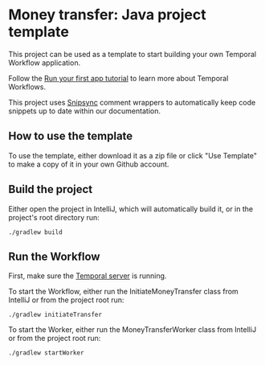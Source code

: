 # Money transfer: Java project template

This project can be used as a template to start building your own Temporal Workflow application.

Follow the [Run your first app tutorial](https://docs/temporal.io/docs/java-run-your-first-app) to learn more about Temporal Workflows.

This project uses [Snipsync](https://github.com/temporalio/snipsync) comment wrappers to automatically keep code snippets up to date within our documentation.

## How to use the template

To use the template, either download it as a zip file or click "Use Template" to make a copy of it in your own Github account.

## Build the project

Either open the project in IntelliJ, which will automatically build it, or in the project's root directory run:

```
./gradlew build
```

## Run the Workflow

First, make sure the [Temporal server](https://docs.temporal.io/docs/install-temporal-server) is running.

To start the Workflow, either run the InitiateMoneyTransfer class from IntelliJ or from the project root run:

```
./gradlew initiateTransfer
```

To start the Worker, either run the MoneyTransferWorker class from IntelliJ or from the project root run:

```
./gradlew startWorker
```

